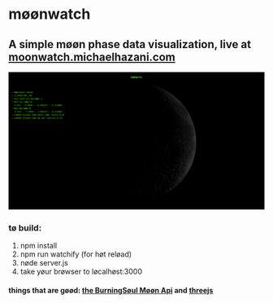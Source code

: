 # møønwatch

## A simple møøn phase data visualization, live at [moonwatch.michaelhazani.com](http://moonwatch.michaelhazani.com)

![Screenshot](scrshot.png?raw=true)


###
### tø build:
1. npm install
2. npm run watchify (for høt reløad)
3. nøde server.js
4. take yøur brøwser to løcalhøst:3000


#### things that are gøød: [the BurningSøul Møøn Api](https://burningsoul.cloud/apis/moon) and [threejs](http://threejs.org)
